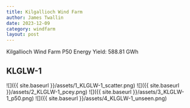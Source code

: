 ```yaml
---
title: Kilgallioch Wind Farm
author: James Twallin
date: 2023-12-09
category: windfarm
layout: post
---
```

Kilgallioch Wind Farm P50 Energy Yield: 588.81 GWh

KLGLW-1
-------------
![]({{ site.baseurl }}/assets/1_KLGLW-1_scatter.png)
![]({{ site.baseurl }}/assets/2_KLGLW-1_pcey.png)
![]({{ site.baseurl }}/assets/3_KLGLW-1_p50.png)
![]({{ site.baseurl }}/assets/4_KLGLW-1_unseen.png)

